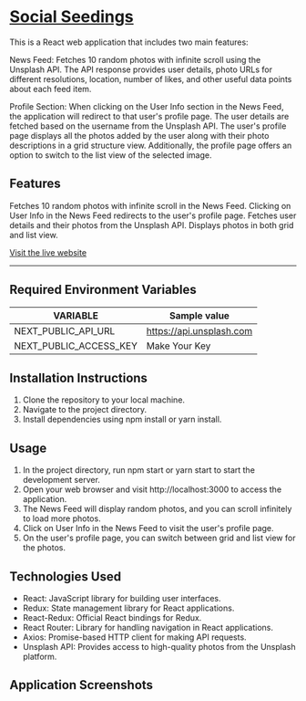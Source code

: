 # [**Social Seedings**](https://social-seedlings-alpha.vercel.app/)

This is a React web application that includes two main features:

News Feed: Fetches 10 random photos with infinite scroll using the Unsplash API. The API response provides user details, photo URLs for different resolutions, location, number of likes, and other useful data points about each feed item.

Profile Section: When clicking on the User Info section in the News Feed, the application will redirect to that user's profile page. The user details are fetched based on the username from the Unsplash API. The user's profile page displays all the photos added by the user along with their photo descriptions in a grid structure view. Additionally, the profile page offers an option to switch to the list view of the selected image.

## Features

Fetches 10 random photos with infinite scroll in the News Feed.
Clicking on User Info in the News Feed redirects to the user's profile page.
Fetches user details and their photos from the Unsplash API.
Displays photos in both grid and list view.

[Visit&nbsp;the&nbsp;live&nbsp;website](https://social-seedlings-alpha.vercel.app/)

---

## Required Environment Variables

| VARIABLE               | Sample value             |
| ---------------------- | ------------------------ |
| NEXT_PUBLIC_API_URL    | https://api.unsplash.com |
| NEXT_PUBLIC_ACCESS_KEY | Make Your Key            |

## Installation Instructions

1. Clone the repository to your local machine.
2. Navigate to the project directory.
3. Install dependencies using npm install or yarn install.

## Usage

1. In the project directory, run npm start or yarn start to start the development server.
2. Open your web browser and visit http://localhost:3000 to access the application.
3. The News Feed will display random photos, and you can scroll infinitely to load more photos.
4. Click on User Info in the News Feed to visit the user's profile page.
5. On the user's profile page, you can switch between grid and list view for the photos.

## Technologies Used

- React: JavaScript library for building user interfaces.
- Redux: State management library for React applications.
- React-Redux: Official React bindings for Redux.
- React Router: Library for handling navigation in React applications.
- Axios: Promise-based HTTP client for making API requests.
- Unsplash API: Provides access to high-quality photos from the Unsplash platform.

## Application Screenshots

